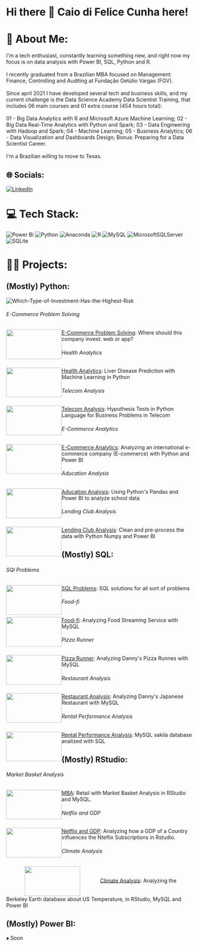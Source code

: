# Hi there 👋 Caio di Felice Cunha here!

# 💫 About Me:
I'm a tech enthusiast, constantly learning something new, and right now my focus is on data analysis with Power BI, SQL, Python and R.<br><br>I recently graduated from a Brazilian MBA focused on Management: Finance, Controlling and Auditing at Fundação Getúlio Vargas (FGV).<br><br>Since april 2021 I have developed several tech and business skills, and my current challenge is the Data Science Academy Data Scientist Training, that includes 06 main courses and 01 extra course (454 hours total): <br><br>01 - Big Data Analytics with R and Microsoft Azure Machine Learning; 02 - Big Data Real-Time Analytics with Python and Spark; 03 - Data Engineering with Hadoop and Spark; 04 - Machine Learning; 05 - Business Analytics; 06 - Data Visualization and Dashboards Design; Bonus: Preparing for a Data Scientist Career.<br><br>I'm a Brazilian willing to move to Texas.


## 🌐 Socials:
[![LinkedIn](https://img.shields.io/badge/LinkedIn-%230077B5.svg?logo=linkedin&logoColor=white)](https://linkedin.com/in/caio-felicio-cunha) 

# 💻 Tech Stack:
![Power Bi](https://img.shields.io/badge/power_bi-F2C811?style=for-the-badge&logo=powerbi&logoColor=black) ![Python](https://img.shields.io/badge/python-3670A0?style=for-the-badge&logo=python&logoColor=ffdd54) ![Anaconda](https://img.shields.io/badge/Anaconda-%2344A833.svg?style=for-the-badge&logo=anaconda&logoColor=white) ![R](https://img.shields.io/badge/r-%23276DC3.svg?style=for-the-badge&logo=r&logoColor=white) ![MySQL](https://img.shields.io/badge/mysql-%2300f.svg?style=for-the-badge&logo=mysql&logoColor=white) ![MicrosoftSQLServer](https://img.shields.io/badge/Microsoft%20SQL%20Sever-CC2927?style=for-the-badge&logo=microsoft%20sql%20server&logoColor=white) ![SQLite](https://img.shields.io/badge/sqlite-%2307405e.svg?style=for-the-badge&logo=sqlite&logoColor=white) 

# :scientist: Projects:
## (Mostly) Python:
![Which-Type-of-Investment-Has-the-Highest-Risk]()

###### E-Commerce Problem Solving
<img src=https://user-images.githubusercontent.com/111542025/233861359-986757f1-96de-49e9-9c1c-36c21ccb6533.jpg width="150" height="80" style="float:left"> [E-Commerce Problem Solving](https://github.com/Caio-Felice-Cunha/HealthAnalytics): Where should this company invest: web or app?

###### Health Analytics
<img src=https://user-images.githubusercontent.com/111542025/232332768-394a5de2-3303-4a7c-92a8-193bdf8247d6.png width="150" height="80" style="float:left"> [Health Analytics](https://github.com/Caio-Felice-Cunha/HealthAnalytics): Liver Disease Prediction with Machine Learning in Python

###### Telecom Analysis
<img src=https://user-images.githubusercontent.com/111542025/231281124-b31b90f2-cdaa-44cf-bc7d-08c309228490.jpg width="150" height="80" style="float:left"> [Telecom Analysis](https://github.com/Caio-Felice-Cunha/TelecomAnalysis): Hypothesis Tests in Python Language for Business Problems in Telecom

###### E-Commerce Analytics
<img src=https://user-images.githubusercontent.com/111542025/227748719-b52177e7-51c6-4afa-b9e8-56b65812e2d6.png width="150" height="80" style="float:left"> [E-Commerce Analytics](https://github.com/Caio-Felice-Cunha/E-CommerceAnalytics): Analyzing an international e-commerce company (E-commerce) with Python and Power BI

###### Aducation Analysis
<img src=https://user-images.githubusercontent.com/111542025/227364082-d1c31dfe-d467-466f-81a5-34aa085eb175.jpg width="150" height="80" style="float:left"> [Aducation Analysis](https://github.com/Caio-Felice-Cunha/AducationAnalysis): Using Python's Pandas and Power BI to analyze school data

###### Lending Club Analysis
<img src=https://user-images.githubusercontent.com/111542025/226976602-38713a08-415e-4527-b4c3-a02a7d784c47.png width="150" height="80" style="float:left"> [Lending Club Analysis](https://github.com/Caio-Felice-Cunha/LendingClubAnalysis): Clean and pre-process the data with Python Numpy and Power BI

## (Mostly) SQL:
###### SQl Problems
<img src=https://user-images.githubusercontent.com/111542025/233393866-a541aea9-f529-4d72-9998-679a4247f2d4.png width="150" height="80" style="float:left"> [SQL Problems](https://github.com/Caio-Felice-Cunha/SQl_Problems): SQL solutions for all sort of problems

###### Food-fi
<img src=https://user-images.githubusercontent.com/111542025/233793451-6a3a4d15-78b2-45ce-8403-d2d3d52f9c9d.png width="150" height="80" style="float:left"> [Food-fi](https://github.com/Caio-Felice-Cunha/Food-fi/tree/main): Analyzing Food Streaming Service with MySQL

###### Pizza Runner
<img src=https://user-images.githubusercontent.com/111542025/230741077-e444f1e8-b758-4eea-a024-11ca0dd708de.png width="150" height="80" style="float:left"> [Pizza Runner](https://github.com/Caio-Felice-Cunha/PizzaRunner): Analyzing Danny's Pizza Runnes with MySQL

###### Restaurant Analysis
<img src=https://user-images.githubusercontent.com/111542025/230174246-f261edf2-293a-4c96-9158-ae1b5d9a1193.png width="150" height="80" style="float:left"> [Restaurant Analysis](https://github.com/Caio-Felice-Cunha/RestaurantAnalysis): Analyzing Danny's Japanese Restaurant with MySQL

###### Rental Performance Analysis
<img src=https://user-images.githubusercontent.com/111542025/229197103-3829a42c-a8fc-450e-83f8-b5c5dcc4164e.jpg width="150" height="80" style="float:left"> [Rental Performance Analysis](https://github.com/Caio-Felice-Cunha/RentalPerformanceAnalysis): MySQL sakila database analized with SQL

## (Mostly) RStudio:
###### Market Basket Analysis
<img src=https://user-images.githubusercontent.com/111542025/226118542-f536315b-e479-42be-a613-a846c044e1bb.jpeg width="150" height="80" style="float:left"> [MBA](https://github.com/Caio-Felice-Cunha/MarketBasketAnalysis): Retail with Market Basket Analysis in RStudio and MySQL. 

###### Netflix and GDP
<img src=https://user-images.githubusercontent.com/111542025/226118013-93dc490e-ff12-4085-a454-7a15b8ab774b.png width="150" height="80" style="float:left"> [Netflix and GDP](https://github.com/Caio-Felice-Cunha/Netflix-GDP): Analyzing how a GDP of a Country influences the Nteflix Subscriptions in Rstudio.

###### Climate Analysis
<img src=https://user-images.githubusercontent.com/111542025/226117187-1690642a-bceb-42d4-8a12-3b0bda074cbd.png width="150" height="80" style="vertical-align:middle;margin:0px 50px"> [Climate Analysis](https://github.com/Caio-Felice-Cunha/ClimateAnalysis): Analyzing the Berkeley Earth database about US Temperature, in RStudio, MySQL and Power BI

## (Mostly) Power BI:
&spades; Soon





